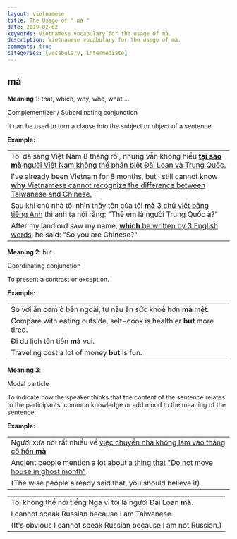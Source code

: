```yaml
---
layout: vietnamese
title: The Usage of " mà "
date: 2019-02-02
keywords: Vietnamese vocabulary for the usage of mà.
description: Vietnamese vocabulary for the usage of mà.
comments: true
categories: [vocabulary, intermediate]
---
```

<div class="container">
  <div class="row d-flex-justify-start align-items-center">
    <h2>mà</h2>
  </div>
  <div class="row">
    <div class="col">
      <p><b>Meaning 1</b>: that, which, why, who, what ...</p>
      <p class="ml-3"><span class="text-success">Complementizer / Subordinating conjunction</span></p>
      <p class="ml-3">It can be used to turn a clause into the subject or object of a sentence.</p>
      <p><b>Example:</b></p>
      <div class="col">
        <table class="table table-striped table-sm">
          <tbody>
            <tr><td>Tôi đã sang Việt Nam 8 tháng rồi, nhưng vẫn không hiểu <u><b>tại sao mà</b> người Việt Nam không thể phân biệt Đài Loan và Trung Quốc.</u></td></tr>
            <tr><td>I've already been Vietnam for 8 months, but I still cannot know <u><b>why</b> Vietnamese cannot recognize the difference between Taiwanese and Chinese.</u></td></tr>
            <tr><td>Sau khi chủ nhà tôi nhìn thấy tên của tôi <u><b>mà</b> 3 chữ viết bằng tiếng Anh</u> thì anh ta nói rằng: "Thế em là người Trung Quốc à?"</td></tr>
            <tr><td>After my landlord saw my name, <u><b>which</b> be written by 3 English words</u>, he said: "So you are Chinese?"</td></tr>
          </tbody>
        </table>
      </div>
    </div>
  </div>
  <div class="row">
    <div class="col">
      <p><b>Meaning 2</b>: but</p>
      <p class="ml-3"><span class="text-success">Coordinating conjunction</span></p>
      <p class="ml-3">To present a contrast or exception.</p>
      <p><b>Example:</b></p>
      <div class="col">
        <table class="table table-striped table-sm">
          <tbody>
            <tr><td>So với ăn cơm ở bên ngoài, tự nấu ăn sức khoẻ hơn <b>mà</b> mệt.</td></tr>
            <tr><td>Compare with eating outside, self-cook is healthier <b>but</b> more tired.</td></tr>
            <tr><td>Đi du lịch tốn tiền <b>mà</b> vui.</td></tr>
            <tr><td>Traveling cost a lot of money <b>but</b> is fun.</td></tr>
          </tbody>
        </table>
      </div>
    </div>
  </div>
  <div class="row">
    <div class="col">
      <p><b>Meaning 3</b>:</p>
      <p class="ml-3"><span class="text-success">Modal particle</span></p>
      <p class="ml-3">To indicate how the speaker thinks that the content of the sentence relates to the participants' common knowledge or add mood to the meaning of the sentence.</p>
      <p><b>Example:</b></p>
      <div class="col">
        <table class="table table-striped table-sm">
          <tbody>
            <tr><td>Người xưa nói rất nhiều về <u>việc chuyển nhà không làm vào tháng cô hồn <b>mà</b></u></td></tr>
            <tr><td>Ancient people mention a lot about <u>a thing that "Do not move house in ghost month"</u>.</td></tr>
            <tr><td>(The wise people already said that, you should believe it)</td></tr>
          </tbody>
        </table>
        <table class="table table-striped table-sm">
          <tbody>
            <tr><td>Tôi không thể nói tiếng Nga vì tôi là người Đài Loan <b>mà</b>.</td></tr>
            <tr><td>I cannot speak Russian because I am Taiwanese.</td></tr>
            <tr><td>(It's obvious I cannot speak Russian because I am not Russian.)</td></tr>
          </tbody>
        </table>
      </div>
    </div>
  </div>
</div>